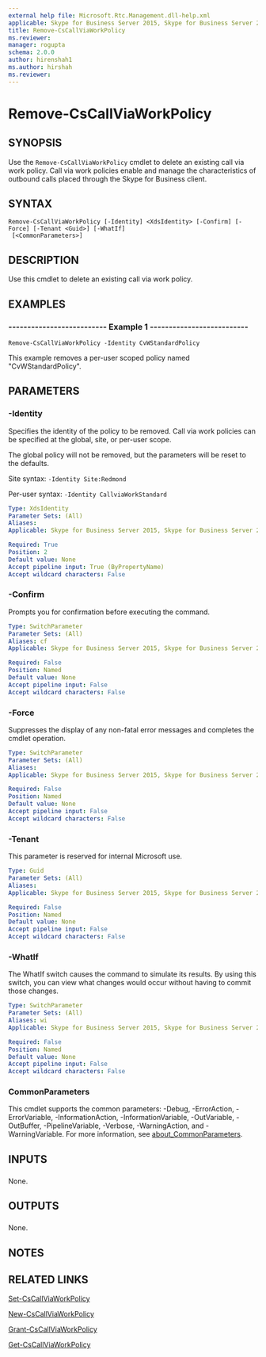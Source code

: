```yaml
---
external help file: Microsoft.Rtc.Management.dll-help.xml
applicable: Skype for Business Server 2015, Skype for Business Server 2019
title: Remove-CsCallViaWorkPolicy
ms.reviewer: 
manager: rogupta
schema: 2.0.0
author: hirenshah1
ms.author: hirshah
ms.reviewer:
---
```


# Remove-CsCallViaWorkPolicy

## SYNOPSIS
Use the `Remove-CsCallViaWorkPolicy` cmdlet to delete an existing call via work policy.
Call via work policies enable and manage the characteristics of outbound calls placed through the Skype for Business client.

## SYNTAX

```
Remove-CsCallViaWorkPolicy [-Identity] <XdsIdentity> [-Confirm] [-Force] [-Tenant <Guid>] [-WhatIf]
 [<CommonParameters>]
```

## DESCRIPTION
Use this cmdlet to delete an existing call via work policy.

## EXAMPLES

### -------------------------- Example 1 --------------------------
```
Remove-CsCallViaWorkPolicy -Identity CvWStandardPolicy
```

This example removes a per-user scoped policy named "CvWStandardPolicy".


## PARAMETERS

### -Identity
Specifies the identity of the policy to be removed.
Call via work policies can be specified at the global, site, or per-user scope.

The global policy will not be removed, but the parameters will be reset to the defaults.

Site syntax: `-Identity Site:Redmond`

Per-user syntax: `-Identity CallviaWorkStandard`

```yaml
Type: XdsIdentity
Parameter Sets: (All)
Aliases: 
Applicable: Skype for Business Server 2015, Skype for Business Server 2019

Required: True
Position: 2
Default value: None
Accept pipeline input: True (ByPropertyName)
Accept wildcard characters: False
```

### -Confirm
Prompts you for confirmation before executing the command.

```yaml
Type: SwitchParameter
Parameter Sets: (All)
Aliases: cf
Applicable: Skype for Business Server 2015, Skype for Business Server 2019

Required: False
Position: Named
Default value: None
Accept pipeline input: False
Accept wildcard characters: False
```

### -Force
Suppresses the display of any non-fatal error messages and completes the cmdlet operation.

```yaml
Type: SwitchParameter
Parameter Sets: (All)
Aliases: 
Applicable: Skype for Business Server 2015, Skype for Business Server 2019

Required: False
Position: Named
Default value: None
Accept pipeline input: False
Accept wildcard characters: False
```

### -Tenant
This parameter is reserved for internal Microsoft use.

```yaml
Type: Guid
Parameter Sets: (All)
Aliases: 
Applicable: Skype for Business Server 2015, Skype for Business Server 2019

Required: False
Position: Named
Default value: None
Accept pipeline input: False
Accept wildcard characters: False
```

### -WhatIf
The WhatIf switch causes the command to simulate its results. By using this switch, you can view what changes would occur without having to commit those changes.

```yaml
Type: SwitchParameter
Parameter Sets: (All)
Aliases: wi
Applicable: Skype for Business Server 2015, Skype for Business Server 2019

Required: False
Position: Named
Default value: None
Accept pipeline input: False
Accept wildcard characters: False
```

### CommonParameters
This cmdlet supports the common parameters: -Debug, -ErrorAction, -ErrorVariable, -InformationAction, -InformationVariable, -OutVariable, -OutBuffer, -PipelineVariable, -Verbose, -WarningAction, and -WarningVariable. For more information, see [about_CommonParameters](https://go.microsoft.com/fwlink/?LinkID=113216).

## INPUTS

###  
None.

## OUTPUTS

###  
None.

## NOTES

## RELATED LINKS

[Set-CsCallViaWorkPolicy](Set-CsCallViaWorkPolicy.md)

[New-CsCallViaWorkPolicy](New-CsCallViaWorkPolicy.md)

[Grant-CsCallViaWorkPolicy](Grant-CsCallViaWorkPolicy.md)

[Get-CsCallViaWorkPolicy](Get-CsCallViaWorkPolicy.md)

